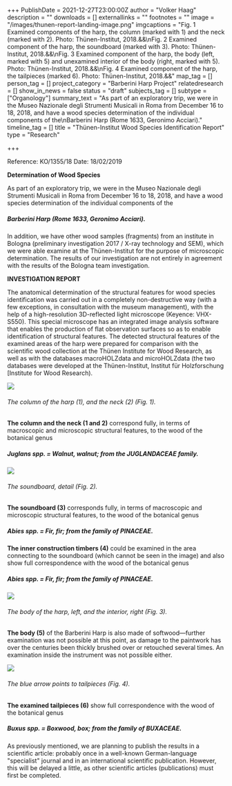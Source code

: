 +++
PublishDate = 2021-12-27T23:00:00Z
author = "Volker Haag"
description = ""
downloads = []
externallinks = ""
footnotes = ""
image = "/images/thunen-report-landing-image.png"
imgcaptions = "Fig. 1 Examined components of the harp, the column (marked with 1) and the neck (marked with 2). Photo: Thünen-Institut, 2018.&&\nFig. 2 Examined component of the harp, the soundboard (marked with 3). Photo: Thünen-Institut, 2018.&&\nFig. 3 Examined component of the harp, the body (left, marked with 5) and unexamined interior of the body (right, marked with 5). Photo: Thünen-Institut, 2018.&&\nFig. 4 Examined component of the harp, the tailpieces (marked 6). Photo: Thünen-Institut, 2018.&&"
map_tag = []
person_tag = []
project_category = "Barberini Harp Project"
relatedresearch = []
show_in_news = false
status = "draft"
subjects_tag = []
subtype = ["Organology"]
summary_text = "As part of an exploratory trip, we were in the Museo Nazionale degli Strumenti Musicali in Roma from December 16 to 18, 2018, and have a wood species determination of the individual components of the\nBarberini Harp (Rome 1633, Geronimo Acciari)."
timeline_tag = []
title = "Thünen-Institut Wood Species Identification Report"
type = "Research"

+++
  
Reference: KO/1355/18                   Date: 18/02/2019

**Determination of Wood Species**

As part of an exploratory trip, we were in the Museo Nazionale degli Strumenti Musicali in Roma from December 16 to 18, 2018, and have a wood species determination of the individual components of the

##### **Barberini Harp (Rome 1633, Geronimo Acciari).**

In addition, we have other wood samples (fragments) from an institute in Bologna (preliminary investigation 2017 / X-ray technology and SEM), which we were able examine at the Thünen-Institut for the purpose of microscopic determination. The results of our investigation are not entirely in agreement with the results of the Bologna team investigation.

**INVESTIGATION REPORT**

The anatomical determination of the structural features for wood species identification was carried out in a completely non-destructive way (with a few exceptions, in consultation with the museum management), with the help of a high-resolution 3D-reflected light microscope (Keyence: VHX-S550). This special microscope has an integrated image analysis software that enables the production of flat observation surfaces so as to enable identification of structural features. The detected structural features of the examined areas of the harp were prepared for comparison with the scientific wood collection at the Thünen Institute for Wood Research, as well as with the databases macroHOLZdata and microHOLZdata (the two databases were developed at the Thünen-Institut, Institut für Holzforschung \[Institute for Wood Research).

![](/images/thunen-report-image-1-and-2.png)

###### The column of the harp (1), and the neck (2) (Fig. 1).

**The column and the neck (1 and 2)** correspond fully, in terms of macroscopic and microscopic structural features, to the wood of the botanical genus

##### **Juglans spp. = Walnut, walnut**; from the **JUGLANDACEAE** family.

![](/images/thunen-report-image-3.png)

###### The soundboard, detail (Fig. 2).

**The soundboard (3)** corresponds fully, in terms of macroscopic and microscopic structural features, to the wood of the botanical genus

##### **Abies spp. = Fir, fir**; from the family of **PINACEAE**.

**The inner construction timbers (4)** could be examined in the area connecting to the soundboard (which cannot be seen in the image) and also show full correspondence with the wood of the botanical genus

##### **Abies spp. = Fir, fir**; from the family of **PINACEAE**.

![](/images/thunen-report-images-5.png)

###### The body of the harp, left, and the interior, right (Fig. 3).

**The body (5)** of the Barberini Harp is also made of softwood—further examination was not possible at this point, as damage to the paintwork has over the centuries been thickly brushed over or retouched several times. An examination inside the instrument was not possible either.

![](/images/thunen-report-image-6-copy.png)

###### The blue arrow points to tailpieces (Fig. 4).

**The examined tailpieces (6)** show full correspondence with the wood of the botanical genus

##### **Buxus spp. = Boxwood, box**; from the family of **BUXACEAE**.

As previously mentioned, we are planning to publish the results in a scientific article: probably once in a well-known German-language "specialist" journal and in an international scientific publication. However, this will be delayed a little, as other scientific articles (publications) must first be completed.